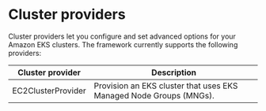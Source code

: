 # Cluster providers

Cluster providers let you configure and set advanced options for your Amazon EKS clusters. The framework currently supports the following providers:

| Cluster provider      | Description                                                           |
|-----------------------|-----------------------------------------------------------------------|
| EC2ClusterProvider    | Provision an EKS cluster that uses EKS Managed Node Groups (MNGs).|